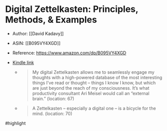 # Digital Zettelkasten: Principles, Methods, & Examples

* Author: [[David Kadavy]]
* ASIN: [[B095VY4XGD]]
* Reference: https://www.amazon.com/dp/B095VY4XGD
* [Kindle link](kindle://book?action=open&asin=B095VY4XGD)


  - > My digital Zettelkasten allows me to seamlessly engage my thoughts with a high-powered database of the most interesting things I’ve read or thought – things I know I know, but which are just beyond the reach of my consciousness. It’s what productivity consultant Ari Meisel would call an “external brain.” (location: 67)


  - > A Zettelkasten – especially a digital one – is a bicycle for the mind. (location: 70)


#highlight